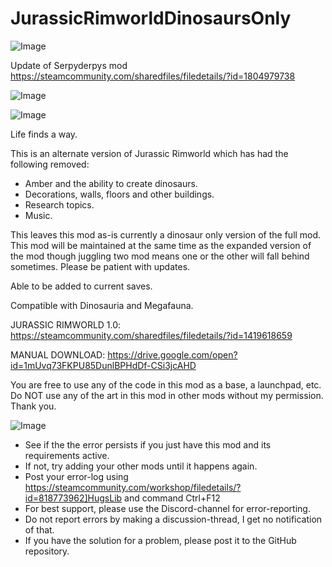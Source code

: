 # JurassicRimworldDinosaursOnly

![Image](https://i.imgur.com/buuPQel.png)

Update of Serpyderpys mod
https://steamcommunity.com/sharedfiles/filedetails/?id=1804979738

![Image](https://i.imgur.com/pufA0kM.png)

	
![Image](https://i.imgur.com/Z4GOv8H.png)

Life finds a way.

This is an alternate version of Jurassic Rimworld which has had the following removed:

- Amber and the ability to create dinosaurs.
- Decorations, walls, floors and other buildings.
- Research topics.
- Music.

This leaves this mod as-is currently a dinosaur only version of the full mod. This mod will be maintained at the same time as the expanded version of the mod though juggling two mod means one or the other will fall behind sometimes. Please be patient with updates.

Able to be added to current saves.

Compatible with Dinosauria and Megafauna.

JURASSIC RIMWORLD 1.0:
https://steamcommunity.com/sharedfiles/filedetails/?id=1419618659

MANUAL DOWNLOAD:
https://drive.google.com/open?id=1mUvq73FKPU85DunlBPHdDf-CSi3jcAHD

You are free to use any of the code in this mod as a base, a launchpad, etc.
Do NOT use any of the art in this mod in other mods without my permission. Thank you.

![Image](https://i.imgur.com/PwoNOj4.png)



-  See if the the error persists if you just have this mod and its requirements active.
-  If not, try adding your other mods until it happens again.
-  Post your error-log using https://steamcommunity.com/workshop/filedetails/?id=818773962]HugsLib and command Ctrl+F12
-  For best support, please use the Discord-channel for error-reporting.
-  Do not report errors by making a discussion-thread, I get no notification of that.
-  If you have the solution for a problem, please post it to the GitHub repository.




